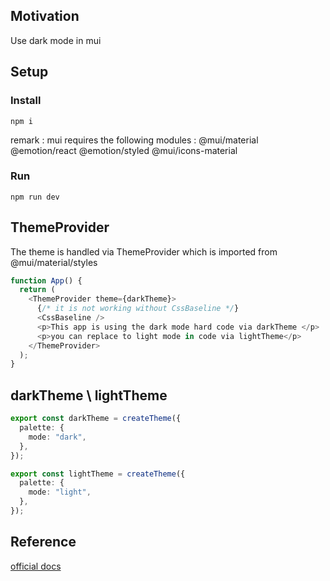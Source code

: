<h2>Motivation</h2>
Use dark mode in mui

<h2>Setup</h2>

<h3>Install</h3>

```
npm i
```

remark : mui requires the following modules : @mui/material @emotion/react @emotion/styled @mui/icons-material

<h3>Run</h3>

```
npm run dev
```

<h2>ThemeProvider</h2>
The theme is handled via ThemeProvider which is imported from @mui/material/styles

```typescript
function App() {
  return (
    <ThemeProvider theme={darkTheme}>
      {/* it is not working without CssBaseline */}
      <CssBaseline />
      <p>This app is using the dark mode hard code via darkTheme </p>
      <p>you can replace to light mode in code via lightTheme</p>
    </ThemeProvider>
  );
}
```

<h2>darkTheme \ lightTheme</h2>

```typescript
export const darkTheme = createTheme({
  palette: {
    mode: "dark",
  },
});

export const lightTheme = createTheme({
  palette: {
    mode: "light",
  },
});
```

<h2>Reference</h2>
<a href='https://mui.com/material-ui/customization/dark-mode/'>official docs</a>
